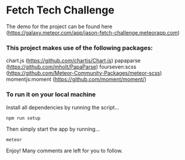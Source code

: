 # Fetch Tech Challenge

The demo for the project can be found here (https://galaxy.meteor.com/app/jason-fetch-challenge.meteorapp.com)

### This project makes use of the following packages:

chart.js (https://github.com/chartjs/Chart.js)
papaparse (https://github.com/mholt/PapaParse)
fourseven:scss (https://github.com/Meteor-Community-Packages/meteor-scss)
momentjs:moment (https://github.com/moment/moment/)

### To run it on your local machine
Install all dependencies by running the script...

```node
npm run setup
```

Then simply start the app by running...
```node
meteor
```

Enjoy! Many comments are left for you to follow.